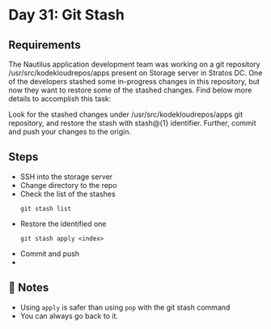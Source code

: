 # Day 31: Git Stash

## Requirements
The Nautilus application development team was working on a git repository /usr/src/kodekloudrepos/apps present on Storage server in Stratos DC. One of the developers stashed some in-progress changes in this repository, but now they want to restore some of the stashed changes. Find below more details to accomplish this task:

Look for the stashed changes under /usr/src/kodekloudrepos/apps git repository, and restore the stash with stash@{1} identifier. Further, commit and push your changes to the origin.

## Steps
- SSH into the storage server
- Change directory to the repo
- Check the list of the stashes
  ```console
  git stash list
  ```
- Restore the identified one
  ```console
  git stash apply <index>
  ```
- Commit and push
- 

## 📝 Notes
- Using `apply` is safer than using `pop` with the git stash command
- You can always go back to it.

